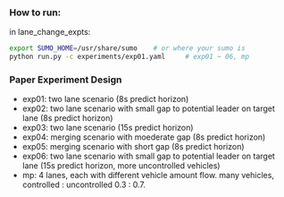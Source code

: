### How to run:
in lane_change_expts:
```bash 
export SUMO_HOME=/usr/share/sumo    # or where your sumo is
python run.py -c experiments/exp01.yaml     # exp01 ~ 06, mp
```


### Paper Experiment Design
- exp01: two lane scenario (8s predict horizon)
- exp02: two lane scenario with small gap to potential leader on target lane (8s predict horizon)
- exp03: two lane scenario (15s predict horizon)
- exp04: merging scenario with moederate gap (8s predict horizon)
- exp05: merging scenario with short gap (8s predict horizon)
- exp06: two lane scenario with small gap to potential leader on target lane (15s predict horizon, more uncontrolled vehicles)
- mp: 4 lanes, each with different vehicle amount flow. many vehicles, controlled : uncontrolled 0.3 : 0.7.